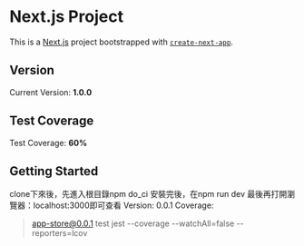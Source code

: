 # Next.js Project

This is a [Next.js](https://nextjs.org) project bootstrapped with [`create-next-app`](https://nextjs.org/docs/app/api-reference/cli/create-next-app).

## Version

Current Version: **1.0.0** <!-- 這裡可以用 GitHub Actions 自動更新 -->

## Test Coverage

Test Coverage: **60%** <!-- 這裡可以用 GitHub Actions 自動更新 -->

## Getting Started

clone下來後，先進入根目錄npm do_ci
安裝完後，在npm run dev
最後再打開瀏覽器：localhost:3000即可查看
Version: 0.0.1
Coverage: 
> app-store@0.0.1 test
> jest --coverage --watchAll=false --reporters=lcov
